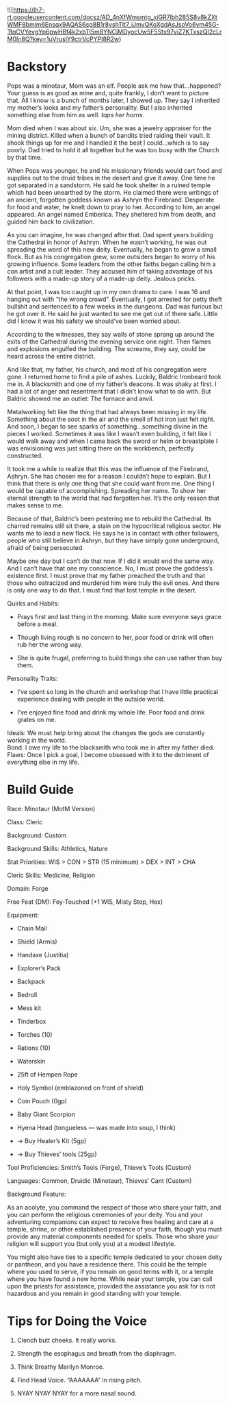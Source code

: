 ![[https://lh7-rt.googleusercontent.com/docsz/AD_4nXfWmsmtg_xiGR7lbh285S8v8kZXtWMF8bmim6Ensqx9AQAS6sg8B1r8vshTIt7_iJmvQKoXgdAsJsoVo6ym45G-TtqCVYevgYp6pwHBf4k2xbTl5m8YNCiMDyocUw5F5Stx97viZ7KTxszQI2cLrM0In8Q?key=1uVruslY9ctrVcPYPI8R2w)

# Backstory

Pops was a minotaur, Mom was an elf. People ask me how that…happened? Your guess is as good as mine and, quite frankly, I don’t want to picture that. All I know is a bunch of months later, I showed up. They say I inherited my mother’s looks and my father’s personality. But I also inherited something else from him as well. *taps her horns.*

  

Mom died when I was about six. Um, she was a jewelry appraiser for the mining district. Killed when a bunch of bandits tried raiding their vault. It shook things up for me and I handled it the best I could…which is to say poorly. Dad tried to hold it all together but he was too busy with the Church by that time.

  

When Pops was younger, he and his missionary friends would cart food and supplies out to the druid tribes in the desert and give it away. One time he got separated in a sandstorm. He said he took shelter in a ruined temple which had been unearthed by the storm. He claimed there were writings of an ancient, forgotten goddess known as Ashryn the Firebrand. Desperate for food and water, he knelt down to pray to her. According to him, an angel appeared. An angel named Emberica. They sheltered him from death, and guided him back to civilization. 

  

As you can imagine, he was changed after that. Dad spent years building the Cathedral in honor of Ashryn. When he wasn’t working, he was out spreading the word of this new deity. Eventually, he began to grow a small flock. But as his congregation grew, some outsiders began to worry of his growing influence. Some leaders from the other faiths began calling him a con artist and a cult leader. They accused him of taking advantage of his followers with a made-up story of a made-up deity. Jealous pricks.

  

At that point, I was too caught up in my own drama to care. I was 16 and hanging out with “the wrong crowd”. Eventually, I got arrested for petty theft bullshit and sentenced to a few weeks in the dungeons. Dad was furious but he got over it. He said he just wanted to see me get out of there safe. Little did I know it was his safety we should’ve been worried about.

  

According to the witnesses, they say walls of stone sprang up around the exits of the Cathedral during the evening service one night. Then flames and explosions engulfed the building. The screams, they say, could be heard across the entire district.

  

And like that, my father, his church, and most of his congregation were gone. I returned home to find a pile of ashes. Luckily, Baldric Ironbeard took me in. A blacksmith and one of my father’s deacons. It was shaky at first. I had a lot of anger and resentment that I didn’t know what to do with. But Baldric showed me an outlet: The furnace and anvil.

  

Metalworking felt like the thing that had always been missing in my life. Something about the soot in the air and the smell of hot iron just felt right. And soon, I began to see sparks of something…something divine in the pieces I worked. Sometimes it was like I wasn’t even building, it felt like I would walk away and when I came back the sword or helm or breastplate I was envisioning was just sitting there on the workbench, perfectly constructed.

  

It took me a while to realize that this was the influence of the Firebrand, Ashryn. She has chosen me for a reason I couldn’t hope to explain. But I think that there is only one thing that she could want from me. One thing I would be capable of accomplishing. Spreading her name. To show her eternal strength to the world that had forgotten her. It’s the only reason that makes sense to me.

  

Because of that, Baldric’s been pestering me to rebuild the Cathedral. Its charred remains still sit there, a stain on the hypocritical religious sector. He wants me to lead a new flock. He says he is in contact with other followers, people who still believe in Ashryn, but they have simply gone underground, afraid of being persecuted.

  

Maybe one day but I can’t do that now. If I did it would end the same way. And I can’t have that one my conscience. No, I must prove the goddess’s existence first. I must prove that my father preached the truth and that those who ostracized and murdered him were truly the evil ones. And there is only one way to do that. I must find that lost temple in the desert. 

  

Quirks and Habits:

- Prays first and last thing in the morning. Make sure everyone says grace before a meal.
    
- Though living rough is no concern to her, poor food or drink will often rub her the wrong way.
    
- She is quite frugal, preferring to build things she can use rather than buy them.
    

  

Personality Traits:

- I’ve spent so long in the church and workshop that I have little practical experience dealing with people in the outside world.
    
- I’ve enjoyed fine food and drink my whole life. Poor food and drink grates on me.
    

Ideals: We must help bring about the changes the gods are constantly working in the world.  
Bond: I owe my life to the blacksmith who took me in after my father died.  
Flaws: Once I pick a goal, I become obsessed with it to the detriment of everything else in my life.

# Build Guide

Race: Minotaur (MotM Version)

Class: Cleric

Background: Custom

Background Skills: Athletics, Nature

  

Stat Priorities: WIS > CON > STR (15 minimum) > DEX > INT > CHA

Cleric Skills: Medicine, Religion

Domain: Forge

Free Feat (DM): Fey-Touched (+1 WIS, Misty Step, Hex)

Equipment:

- Chain Mail
    
- Shield (Armis)
    
- Handaxe (Justitia)
    
- Explorer’s Pack
    

- Backpack
    
- Bedroll
    
- Mess kit
    
- Tinderbox
    
- Torches (10)
    
- Rations (10)
    
- Waterskin
    
- 25ft of Hempen Rope
    

- Holy Symbol (emblazoned on front of shield)
    
- Coin Pouch (0gp)
    
- Baby Giant Scorpion
    
- Hyena Head (tongueless — was made into soup, I think)
    
- -> Buy Healer’s Kit (5gp)
    
- -> Buy Thieves’ tools (25gp)
    

  

Tool Proficiencies: Smith’s Tools (Forge), Thieve’s Tools (Custom)

Languages: Common, Druidic (Minotaur), Thieves’ Cant (Custom)

Background Feature: 

  

As an acolyte, you command the respect of those who share your faith, and you can perform the religious ceremonies of your deity. You and your adventuring companions can expect to receive free healing and care at a temple, shrine, or other established presence of your faith, though you must provide any material components needed for spells. Those who share your religion will support you (but only you) at a modest lifestyle.

You might also have ties to a specific temple dedicated to your chosen deity or pantheon, and you have a residence there. This could be the temple where you used to serve, if you remain on good terms with it, or a temple where you have found a new home. While near your temple, you can call upon the priests for assistance, provided the assistance you ask for is not hazardous and you remain in good standing with your temple.

# Tips for Doing the Voice

1. Clench butt cheeks. It really works.
    
2. Strength the esophagus and breath from the diaphragm.
    
3. Think Breathy Marilyn Monroe.
    
4. Find Head Voice. “AAAAAAA” in rising pitch.
    
5. NYAY NYAY NYAY for a more nasal sound.